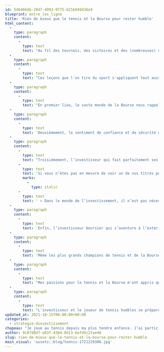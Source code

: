 ```yaml
---
id: 5d6466db-20d7-4993-9775-821b949436e9
blueprint: entre_les_ligne
title: 'Rien de mieux que le tennis et la Bourse pour rester humble'
html_content:
  -
    type: paragraph
    content:
      -
        type: text
        text: "Au fil des tournois, des victoires et des (nombreuses) défaites, je me rends compte combien la compétition est formatrice, tant pour les jeunes que les moins jeunes! En particulier, rien ne vaut la compétition pour nous forcer à rester humbles. Si un jour on a la prétention d'être devenu un bon joueur de tennis, quelques tournois auront tôt fait de nous ramener sur terre. Qui plus est, la défaite reste la meilleure source d’apprentissage et de développement pour le joueur de tennis, pourvu qu’il sache en tirer des leçons."
  -
    type: paragraph
    content:
      -
        type: text
        text: "Ces leçons que l'on tire du sport s'appliquent tout aussi bien à la Bourse. L'investisseur qui acquiert le dangereux sentiment d'être invincible sera rapidement ramené sur terre par les marchés boursiers."
  -
    type: paragraph
    content:
      -
        type: text
        text: "En premier lieu, le vaste monde de la Bourse nous rappellera sans cesse qu’il est futile de tenter de prévoir les mouvements des marchés boursiers. À mon avis, il y a simplement trop de variables imprévisibles qui pourront influencer le cours des marchés boursiers pour espérer prévoir ses variations avec le moindrement de succès. Prenez l’inflation, une variable qui fait toutes les manchettes depuis quelques mois\_: croyez-vous vraiment qu’il soit possible de prévoir comment elle évoluera au cours des prochaines semaines et des prochains mois?"
  -
    type: paragraph
    content:
      -
        type: text
        text: 'Deuxièmement, le sentiment de confiance et de sécurité que nous apporte un long marché haussier sera tôt ou tard fracassé par une bonne correction boursière ou un marché baissier. Au cours des vingt dernières années, l’éclatement de la bulle techno en 2000, la crise financière de 2008-2009 et la pandémie de la COVID-19 ont refroidi bien des investisseurs devenus trop confiants. À mon avis, l’investisseur ne devrait pas non plus se laisser emporter par le fort rebond des marchés boursiers depuis plus d’un an.'
  -
    type: paragraph
    content:
      -
        type: text
        text: "Troisièmement, l’investisseur qui fait parfaitement ses devoirs – qui épluche les états financiers d’une entreprise, analyse son modèles d’affaires, étudie son industrie, mesure les divers risques, prend le temps de bien évaluer sa valeur – ne pourra jamais avoir raison à tout coup. L’investissement dans un titre boursier comportera toujours des risques. Comme l’a dit Warren Buffett, «\_"
      -
        type: text
        text: 'Si vous n’êtes pas en mesure de voir un de vos titres perdre 50 % de sa valeur sans paniquer, vous ne devriez pas investir dans le marché boursier.'
        marks:
          -
            type: italic
      -
        type: text
        text: ' » Dans le monde de l’investissement, il n’est pas nécessaire d’avoir raison à tout coup pour réussir; j’ai toujours aimé dire qu’il suffisait d’avoir raison plus souvent qu’on a tort.'
  -
    type: paragraph
    content:
      -
        type: text
        text: 'Enfin, l’investisseur boursier qui s’aventure à l’extérieur de son champ de compétence risque d’être rapidement remis à sa place. Investir dans des sociétés en démarrage ou des situations de revirement, utiliser des stratégies d’options ou la marge, miser une portion substantielle de son portefeuille dans un seul titre, voilà autant de façons d’agir de l’investisseur trop confiant.'
  -
    type: paragraph
    content:
      -
        type: text
        text: 'Même les plus grands champions de tennis et de la Bourse, Roger Federer et Warren Buffett, ont essuyé de nombreuses défaites pendant leurs longues carrières.'
  -
    type: paragraph
    content:
      -
        type: text
        text: "Mes passions pour le tennis et la Bourse m'ont appris qu'il faut les approcher sur une base probabiliste. Réussira celui qui aura raison plus souvent que tort. De plus, comme au tennis, il faut avoir l’humilité d’apprendre de ses échecs afin de ne pas les répéter (trop souvent)."
  -
    type: paragraph
    content:
      -
        type: text
        text: "L'investisseur et le joueur de tennis humbles se préparent de manière professionnelle avant chaque match ou avant chaque décision d'investissement. Il sait qu'il doit faire ses devoirs adéquatement s'il veut mettre touteùs les chances de son côté. Il sait aussi que s'il prend un tant soit peu son adversaire à la légère, il prendra tôt ou tard une grosse gifle de modestie en plein visage."
updated_at: 2021-10-15T00:00:00+00:00
categories:
  - strategie-dinvestissement
chapeau: "Je joue au tennis depuis ma plus tendre enfance. J’ai participé à de nombreuses compétitions dans ma jeunesse, jusqu'à l'université américaine où j'ai eu la chance de décrocher une bourse de tennis. Plus récemment, après une pause de quelques décennies, je me suis remis à la compétition en devenant membre du circuit des tournois de joueurs «\_senior\_». De fait, c’est plutôt bizarre, mais ce n’est que maintenant que je réalise à quel point j'aime et ai toujours aimé la compétition. Encore plus bizarre, je suis toujours aussi nerveux avant un match de tennis à 50 ans que je ne l’étais à 12 ans!"
author: 9c87d8d7-e83f-438d-8d13-6efd9c2fae40
slug: rien-de-mieux-que-le-tennis-et-la-bourse-pour-rester-humble
main_visual: 'assets::blog/tennis-1721229300.jpg'
---
```


